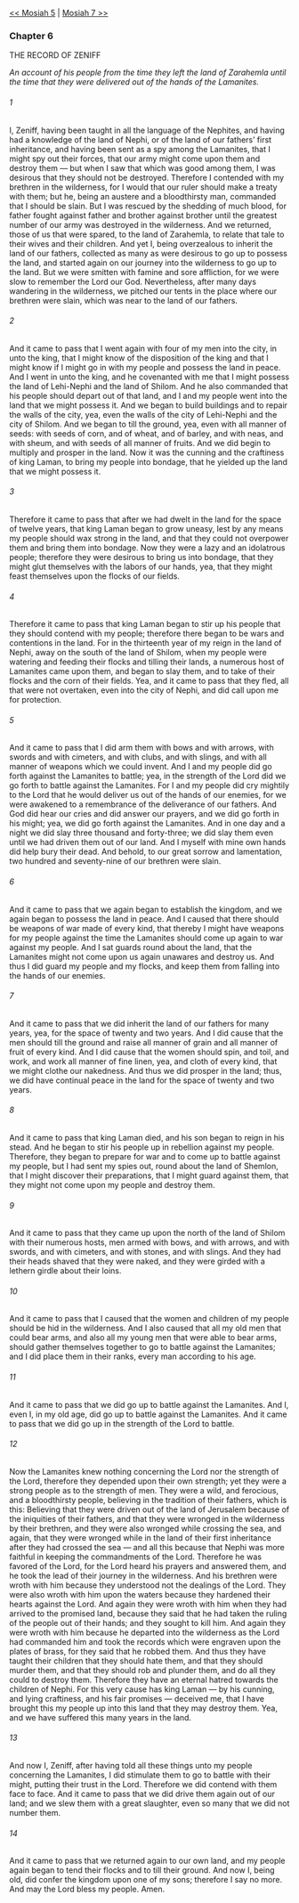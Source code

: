 [<< Mosiah 5](Mosiah%205)  |  [Mosiah 7 >>](Mosiah%207)

### Chapter 6
THE RECORD OF ZENIFF


*An account of his people from the time they left the land of Zarahemla until the time that they were delivered out of the hands of the Lamanites.*

###### 1
I, Zeniff, having been taught in all the language of the Nephites, and having had a knowledge of the land of Nephi, or of the land of our fathers’ first inheritance, and having been sent as a spy among the Lamanites, that I might spy out their forces, that our army might come upon them and destroy them — but when I saw that which was good among them, I was desirous that they should not be destroyed. Therefore I contended with my brethren in the wilderness, for I would that our ruler should make a treaty with them; but he, being an austere and a bloodthirsty man, commanded that I should be slain. But I was rescued by the shedding of much blood, for father fought against father and brother against brother until the greatest number of our army was destroyed in the wilderness. And we returned, those of us that were spared, to the land of Zarahemla, to relate that tale to their wives and their children. And yet I, being overzealous to inherit the land of our fathers, collected as many as were desirous to go up to possess the land, and started again on our journey into the wilderness to go up to the land. But we were smitten with famine and sore affliction, for we were slow to remember the Lord our God. Nevertheless, after many days wandering in the wilderness, we pitched our tents in the place where our brethren were slain, which was near to the land of our fathers.

###### 2
And it came to pass that I went again with four of my men into the city, in unto the king, that I might know of the disposition of the king and that I might know if I might go in with my people and possess the land in peace. And I went in unto the king, and he covenanted with me that I might possess the land of Lehi-Nephi and the land of Shilom. And he also commanded that his people should depart out of that land, and I and my people went into the land that we might possess it. And we began to build buildings and to repair the walls of the city, yea, even the walls of the city of Lehi-Nephi and the city of Shilom. And we began to till the ground, yea, even with all manner of seeds: with seeds of corn, and of wheat, and of barley, and with neas, and with sheum, and with seeds of all manner of fruits. And we did begin to multiply and prosper in the land. Now it was the cunning and the craftiness of king Laman, to bring my people into bondage, that he yielded up the land that we might possess it.

###### 3
Therefore it came to pass that after we had dwelt in the land for the space of twelve years, that king Laman began to grow uneasy, lest by any means my people should wax strong in the land, and that they could not overpower them and bring them into bondage. Now they were a lazy and an idolatrous people; therefore they were desirous to bring us into bondage, that they might glut themselves with the labors of our hands, yea, that they might feast themselves upon the flocks of our fields.

###### 4
Therefore it came to pass that king Laman began to stir up his people that they should contend with my people; therefore there began to be wars and contentions in the land. For in the thirteenth year of my reign in the land of Nephi, away on the south of the land of Shilom, when my people were watering and feeding their flocks and tilling their lands, a numerous host of Lamanites came upon them, and began to slay them, and to take of their flocks and the corn of their fields. Yea, and it came to pass that they fled, all that were not overtaken, even into the city of Nephi, and did call upon me for protection.

###### 5
And it came to pass that I did arm them with bows and with arrows, with swords and with cimeters, and with clubs, and with slings, and with all manner of weapons which we could invent. And I and my people did go forth against the Lamanites to battle; yea, in the strength of the Lord did we go forth to battle against the Lamanites. For I and my people did cry mightily to the Lord that he would deliver us out of the hands of our enemies, for we were awakened to a remembrance of the deliverance of our fathers. And God did hear our cries and did answer our prayers, and we did go forth in his might; yea, we did go forth against the Lamanites. And in one day and a night we did slay three thousand and forty-three; we did slay them even until we had driven them out of our land. And I myself with mine own hands did help bury their dead. And behold, to our great sorrow and lamentation, two hundred and seventy-nine of our brethren were slain.

###### 6
And it came to pass that we again began to establish the kingdom, and we again began to possess the land in peace. And I caused that there should be weapons of war made of every kind, that thereby I might have weapons for my people against the time the Lamanites should come up again to war against my people. And I sat guards round about the land, that the Lamanites might not come upon us again unawares and destroy us. And thus I did guard my people and my flocks, and keep them from falling into the hands of our enemies.

###### 7
And it came to pass that we did inherit the land of our fathers for many years, yea, for the space of twenty and two years. And I did cause that the men should till the ground and raise all manner of grain and all manner of fruit of every kind. And I did cause that the women should spin, and toil, and work, and work all manner of fine linen, yea, and cloth of every kind, that we might clothe our nakedness. And thus we did prosper in the land; thus, we did have continual peace in the land for the space of twenty and two years.

###### 8
And it came to pass that king Laman died, and his son began to reign in his stead. And he began to stir his people up in rebellion against my people. Therefore, they began to prepare for war and to come up to battle against my people, but I had sent my spies out, round about the land of Shemlon, that I might discover their preparations, that I might guard against them, that they might not come upon my people and destroy them.

###### 9
And it came to pass that they came up upon the north of the land of Shilom with their numerous hosts, men armed with bows, and with arrows, and with swords, and with cimeters, and with stones, and with slings. And they had their heads shaved that they were naked, and they were girded with a lethern girdle about their loins.

###### 10
And it came to pass that I caused that the women and children of my people should be hid in the wilderness. And I also caused that all my old men that could bear arms, and also all my young men that were able to bear arms, should gather themselves together to go to battle against the Lamanites; and I did place them in their ranks, every man according to his age.

###### 11
And it came to pass that we did go up to battle against the Lamanites. And I, even I, in my old age, did go up to battle against the Lamanites. And it came to pass that we did go up in the strength of the Lord to battle.

###### 12
Now the Lamanites knew nothing concerning the Lord nor the strength of the Lord, therefore they depended upon their own strength; yet they were a strong people as to the strength of men. They were a wild, and ferocious, and a bloodthirsty people, believing in the tradition of their fathers, which is this: Believing that they were driven out of the land of Jerusalem because of the iniquities of their fathers, and that they were wronged in the wilderness by their brethren, and they were also wronged while crossing the sea, and again, that they were wronged while in the land of their first inheritance after they had crossed the sea — and all this because that Nephi was more faithful in keeping the commandments of the Lord. Therefore he was favored of the Lord, for the Lord heard his prayers and answered them, and he took the lead of their journey in the wilderness. And his brethren were wroth with him because they understood not the dealings of the Lord. They were also wroth with him upon the waters because they hardened their hearts against the Lord. And again they were wroth with him when they had arrived to the promised land, because they said that he had taken the ruling of the people out of their hands; and they sought to kill him. And again they were wroth with him because he departed into the wilderness as the Lord had commanded him and took the records which were engraven upon the plates of brass, for they said that he robbed them. And thus they have taught their children that they should hate them, and that they should murder them, and that they should rob and plunder them, and do all they could to destroy them. Therefore they have an eternal hatred towards the children of Nephi. For this very cause has king Laman — by his cunning, and lying craftiness, and his fair promises — deceived me, that I have brought this my people up into this land that they may destroy them. Yea, and we have suffered this many years in the land.

###### 13
And now I, Zeniff, after having told all these things unto my people concerning the Lamanites, I did stimulate them to go to battle with their might, putting their trust in the Lord. Therefore we did contend with them face to face. And it came to pass that we did drive them again out of our land; and we slew them with a great slaughter, even so many that we did not number them.

###### 14
And it came to pass that we returned again to our own land, and my people again began to tend their flocks and to till their ground. And now I, being old, did confer the kingdom upon one of my sons; therefore I say no more. And may the Lord bless my people. Amen.